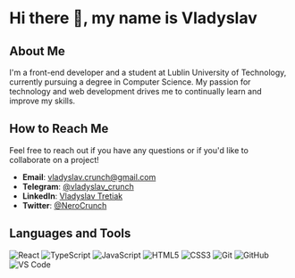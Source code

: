 # Hi there 👋, my name is Vladyslav

## About Me
I'm a front-end developer and a student at Lublin University of Technology, currently pursuing a degree in Computer Science. My passion for technology and web development drives me to continually learn and improve my skills.

## How to Reach Me
Feel free to reach out if you have any questions or if you'd like to collaborate on a project!

- **Email**: [vladyslav.crunch@gmail.com](mailto:vladyslav.crunch@gmail.com)
- **Telegram**: [@vladyslav_crunch](https://t.me/vladyslav_crunch)
- **LinkedIn**: [Vladyslav Tretiak](www.linkedin.com/in/vladyslav-tretiak-64kb)
- **Twitter**: [@NeroCrunch](https://twitter.com/NeroCrunch)


## Languages and Tools
![React](https://img.shields.io/badge/-React-black?style=flat-square&logo=react)
![TypeScript](https://img.shields.io/badge/-TypeScript-black?style=flat-square&logo=typescript)
![JavaScript](https://img.shields.io/badge/-JavaScript-black?style=flat-square&logo=javascript)
![HTML5](https://img.shields.io/badge/-HTML5-black?style=flat-square&logo=html5)
![CSS3](https://img.shields.io/badge/-CSS3-black?style=flat-square&logo=css3)
![Git](https://img.shields.io/badge/-Git-black?style=flat-square&logo=git)
![GitHub](https://img.shields.io/badge/-GitHub-black?style=flat-square&logo=github)
![VS Code](https://img.shields.io/badge/-VS%20Code-black?style=flat-square&logo=visual-studio-code)


